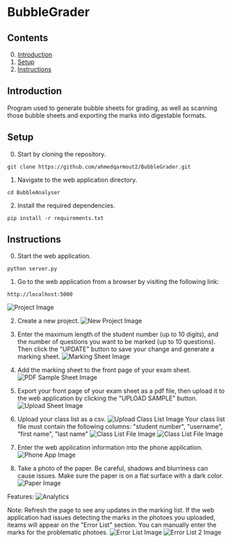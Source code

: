 # BubbleGrader

## Contents

0. [Introduction](#introduction)
1. [Setup](#setup)
2. [Instructions](#instructions)

## Introduction
Program used to generate bubble sheets for grading, as well as scanning those bubble sheets and exporting the marks into digestable formats.

## Setup
0. Start by cloning the repository.
```
git clone https://github.com/ahmedqarmout2/BubbleGrader.git
```
1. Navigate to the web application directory.
```
cd BubbleAnalyser
```
2. Install the required dependencies.
```
pip install -r requirements.txt
```

## Instructions
0. Start the web application.
```
python server.py
```

1. Go to the web application from a browser by visiting the following link:
```
http://localhost:5000
```
![Project Image](/Screenshots/project.png?raw=true "Project Image")

2. Create a new project.
![New Project Image](/Screenshots/newproject.png?raw=true "New Project Image")

3. Enter the maximum length of the student number (up to 10 digits), and the number of questions you want to be marked (up to 10 questions). Then click the "UPDATE" button to  save your change and generate a marking sheet.
![Marking Sheet Image](/Screenshots/markingsheet.png?raw=true "Marking Sheet Image")

4. Add the marking sheet to the front page of your exam sheet.
![PDF Sample Sheet Image](/Screenshots/pdfSample.png?raw=true "PDF Sample Sheet Image")

5. Export your front page of your exam sheet as a pdf file, then upload it to the web application by clicking the "UPLOAD SAMPLE" button.
![Upload Sheet Image](/Screenshots/uploadsheet.png?raw=true "Upload Sheet Image")

6. Upload your class list as a csv.
![Upload Class List Image](/Screenshots/uploadclasslist.png?raw=true "Upload Class List Image")
Your class list file must contain the following columns:
"student number", "username", "first name", "last name"
![Class List File Image](/Screenshots/classlistfile.png?raw=true "Class List File Image")
![Class List File Image](/Screenshots/classlist.png?raw=true "Class List Image")

7. Enter the web application information into the phone application.
![Phone App Image](/Screenshots/phoneApp.png?raw=true "Phone App Image")

8. Take a photo of the paper. Be careful, shadows and blurriness can cause issues. Make sure the paper is on a flat surface with a dark color.
![Paper Image](/Screenshots/paperPhoto.png?raw=true "Paper Image")

Features:
![Analytics](/Screenshots/analytics.png?raw=true "Analytics")

Note: Refresh the page to see any updates in the marking list. If the web application had issues detecting the marks in the photoes you uploaded, iteams will appear on the "Error List" section. You can manually enter the marks for the problematic photoes.
![Error List Image](/Screenshots/errorList1.png?raw=true "Error List Image")
![Error List 2 Image](/Screenshots/errorList2.png?raw=true "Error List 2 Image")
